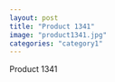 ```yaml
---
layout: post
title: "Product 1341"
image: "product1341.jpg"
categories: "category1"
---
```

Product 1341
